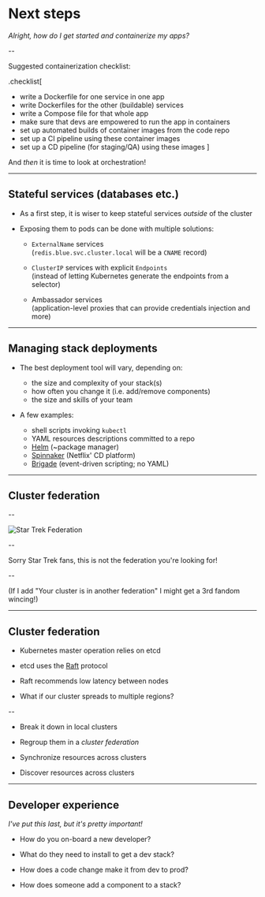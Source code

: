 # Next steps

*Alright, how do I get started and containerize my apps?*

--

Suggested containerization checklist:

.checklist[
- write a Dockerfile for one service in one app
- write Dockerfiles for the other (buildable) services
- write a Compose file for that whole app
- make sure that devs are empowered to run the app in containers
- set up automated builds of container images from the code repo
- set up a CI pipeline using these container images
- set up a CD pipeline (for staging/QA) using these images
]

And *then* it is time to look at orchestration!

---

## Stateful services (databases etc.)

- As a first step, it is wiser to keep stateful services *outside* of the cluster

- Exposing them to pods can be done with multiple solutions:

  - `ExternalName` services
    <br/>
    (`redis.blue.svc.cluster.local` will be a `CNAME` record)

  - `ClusterIP` services with explicit `Endpoints`
    <br/>
    (instead of letting Kubernetes generate the endpoints from a selector)

  - Ambassador services
    <br/>
    (application-level proxies that can provide credentials injection and more)

---

## Managing stack deployments

- The best deployment tool will vary, depending on:

  - the size and complexity of your stack(s)
  - how often you change it (i.e. add/remove components)
  - the size and skills of your team

- A few examples:

  - shell scripts invoking `kubectl`
  - YAML resources descriptions committed to a repo
  - [Helm](https://github.com/kubernetes/helm) (~package manager)
  - [Spinnaker](https://www.spinnaker.io/) (Netflix' CD platform)
  - [Brigade](https://brigade.sh/) (event-driven scripting; no YAML)

---

## Cluster federation

--

![Star Trek Federation](images/startrek-federation.jpg)

--

Sorry Star Trek fans, this is not the federation you're looking for!

--

(If I add "Your cluster is in another federation" I might get a 3rd fandom wincing!)

---

## Cluster federation

- Kubernetes master operation relies on etcd

- etcd uses the [Raft](https://raft.github.io/) protocol

- Raft recommends low latency between nodes

- What if our cluster spreads to multiple regions?

--

- Break it down in local clusters

- Regroup them in a *cluster federation*

- Synchronize resources across clusters

- Discover resources across clusters

---

## Developer experience

*I've put this last, but it's pretty important!*

- How do you on-board a new developer?

- What do they need to install to get a dev stack?

- How does a code change make it from dev to prod?

- How does someone add a component to a stack?

